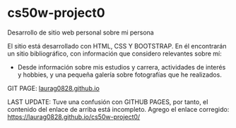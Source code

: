 # cs50w-project0
Desarrollo de sitio web personal sobre mi persona

El sitio está desarrollado con HTML, CSS Y BOOTSTRAP.
En él encontrarán un sitio bibliográfico, con información que considero relevantes sobre mí: 
  - Desde información sobre mis estudios y carrera, actividades de interés y hobbies, y una pequeña galería sobre fotografías que he realizados.
  
 GIT PAGE:
[laurag0828.github.io](https://laurag0828.github.io/)

LAST UPDATE:
 Tuve una confusión con GITHUB PAGES, por tanto, el contenido del enlace de arriba está incompleto.
 Agrego el enlace corregido:
 https://laurag0828.github.io/cs50w-project0/
 
